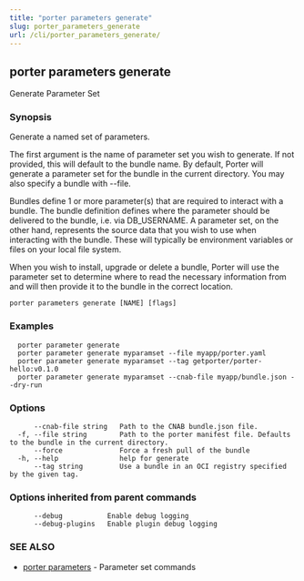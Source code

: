 ```yaml
---
title: "porter parameters generate"
slug: porter_parameters_generate
url: /cli/porter_parameters_generate/
---
```

## porter parameters generate

Generate Parameter Set

### Synopsis

Generate a named set of parameters.

The first argument is the name of parameter set you wish to generate. If not
provided, this will default to the bundle name. By default, Porter will
generate a parameter set for the bundle in the current directory. You may also
specify a bundle with --file.

Bundles define 1 or more parameter(s) that are required to interact with a
bundle. The bundle definition defines where the parameter should be delivered
to the bundle, i.e. via DB_USERNAME. A parameter set, on the other hand,
represents the source data that you wish to use when interacting with the
bundle. These will typically be environment variables or files on your local
file system.

When you wish to install, upgrade or delete a bundle, Porter will use the
parameter set to determine where to read the necessary information from and
will then provide it to the bundle in the correct location. 

```
porter parameters generate [NAME] [flags]
```

### Examples

```
  porter parameter generate
  porter parameter generate myparamset --file myapp/porter.yaml
  porter parameter generate myparamset --tag getporter/porter-hello:v0.1.0
  porter parameter generate myparamset --cnab-file myapp/bundle.json --dry-run

```

### Options

```
      --cnab-file string   Path to the CNAB bundle.json file.
  -f, --file string        Path to the porter manifest file. Defaults to the bundle in the current directory.
      --force              Force a fresh pull of the bundle
  -h, --help               help for generate
      --tag string         Use a bundle in an OCI registry specified by the given tag.
```

### Options inherited from parent commands

```
      --debug           Enable debug logging
      --debug-plugins   Enable plugin debug logging
```

### SEE ALSO

* [porter parameters](/cli/porter_parameters/)	 - Parameter set commands

